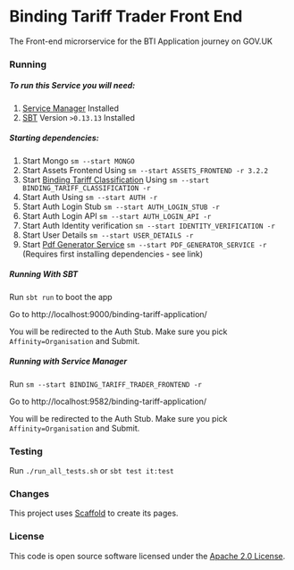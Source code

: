 
# Binding Tariff Trader Front End

The Front-end microrservice for the BTI Application journey on GOV.UK


### Running

##### To run this Service you will need:

1) [Service Manager](https://github.com/hmrc/service-manager) Installed
2) [SBT](https://www.scala-sbt.org) Version `>0.13.13` Installed

##### Starting dependencies:

1) Start Mongo `sm --start MONGO`
2) Start Assets Frontend Using `sm --start ASSETS_FRONTEND -r 3.2.2`
3) Start [Binding Tariff Classification](https://github.com/hmrc/binding-tariff-classification) Using `sm --start BINDING_TARIFF_CLASSIFICATION -r`
4) Start Auth Using `sm --start AUTH -r`
5) Start Auth Login Stub `sm --start AUTH_LOGIN_STUB -r`
6) Start Auth Login API `sm --start AUTH_LOGIN_API -r`
7) Start Auth Identity verification `sm --start IDENTITY_VERIFICATION -r`
8) Start User Details `sm --start USER_DETAILS -r`
9) Start [Pdf Generator Service](https://github.com/hmrc/binding-tariff-classification)
 `sm --start PDF_GENERATOR_SERVICE -r` (Requires first installing dependencies - see link)

##### Running With SBT

Run `sbt run` to boot the app

Go to http://localhost:9000/binding-tariff-application/

You will be redirected to the Auth Stub. Make sure you pick `Affinity=Organisation` and Submit.

##### Running with Service Manager

Run `sm --start BINDING_TARIFF_TRADER_FRONTEND -r`

Go to http://localhost:9582/binding-tariff-application/

You will be redirected to the Auth Stub. Make sure you pick `Affinity=Organisation` and Submit.

### Testing

Run `./run_all_tests.sh`
or `sbt test it:test`

### Changes

This project uses [Scaffold](https://github.com/hmrc/hmrc-frontend-scaffold.g8) to create its pages.

### License

This code is open source software licensed under the [Apache 2.0 License]("http://www.apache.org/licenses/LICENSE-2.0.html").
